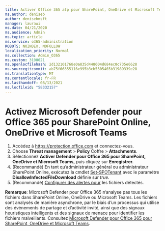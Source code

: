 ```yaml
---
title: Activer Office 365 atp pour SharePoint, OneDrive et Microsoft Teams
ms.author: deniseb
author: denisebmsft
manager: laurawi
ms.date: 04/21/2020
ms.audience: Admin
ms.topic: article
ms.service: o365-administration
ROBOTS: NOINDEX, NOFOLLOW
localization_priority: Normal
ms.collection: Admin_O365
ms.custom: 3100021
ms.openlocfilehash: 2d132101768e0a835d448604d684ec0c735e6628
ms.sourcegitcommit: ab75f66355116e995b3cb5505465b31989339e28
ms.translationtype: MT
ms.contentlocale: fr-FR
ms.lasthandoff: 08/13/2021
ms.locfileid: "58332157"
---
```

# <a name="enable-microsoft-defender-for-office-365-for-sharepoint-online-onedrive-and-microsoft-teams"></a>Activez Microsoft Defender pour Office 365 pour SharePoint Online, OneDrive et Microsoft Teams

1. Accédez à https://protection.office.com et connectez-vous.
2. Choose **Threat management**  >  **Policy** Coffre  >  **Attachments**.
3. Sélectionnez **Activer Defender pour Office 365 pour SharePoint, OneDrive et Microsoft Teams,** puis cliquez sur **Enregistrer.**
4. (Recommandé) En tant qu’administrateur général ou administrateur SharePoint Online, exécutez la cmdlet [Set-SPOTenant](https://docs.microsoft.com/powershell/module/sharepoint-online/Set-SPOTenant?view=sharepoint-ps) avec le paramètre **DisallowInfectedFileDownload** définie sur *true*.
5. (Recommandé) [Configurer des alertes pour](https://docs.microsoft.com/microsoft-365/security/office-365-security/turn-on-atp-for-spo-odb-and-teams#set-up-alerts-for-detected-files) les fichiers détectés.

**Remarque**: Microsoft Defender pour Office 365 n’analyse pas tous les fichiers dans SharePoint Online, OneDrive ou Microsoft Teams. Les fichiers sont analysés de manière asynchrone, par le biais d’un processus qui utilise des événements de partage et d’activité invité, ainsi que des signaux heuristiques intelligents et des signaux de menace pour identifier les fichiers malveillants. Consultez [Microsoft Defender pour Office 365 pour SharePoint, OneDrive et Microsoft Teams](https://docs.microsoft.com/microsoft-365/security/office-365-security/atp-for-spo-odb-and-teams).
